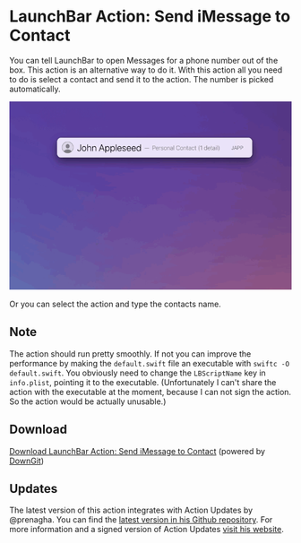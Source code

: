 # LaunchBar Action: Send iMessage to Contact

You can tell LaunchBar to open Messages for a phone number out of the box. This action is an alternative way to do it. With this action all you need to do is select a contact and send it to the action. The number is picked automatically. 

<img src="01.gif" width="780"/>

Or you can select the action and type the contacts name.  

## Note
The action should run pretty smoothly. If not you can improve the performance by making the `default.swift` file an executable with `swiftc -O default.swift`. You obviously need to change the `LBScriptName` key in `info.plist`, pointing it to the executable. 
(Unfortunately I can't share the action with the executable at the moment, because I can not sign the action. So the action would be actually unusable.)

## Download
[Download LaunchBar Action: Send iMessage to Contact](https://minhaskamal.github.io/DownGit/#/home?url=https://github.com/Ptujec/LaunchBar/tree/master/Send-iMessage-Contact) (powered by [DownGit](https://github.com/MinhasKamal/DownGit))

## Updates

The latest version of this action integrates with Action Updates by @prenagha. You can find the [latest version in his Github repository](https://github.com/prenagha/launchbar). For more information and a signed version of Action Updates [visit his website](https://renaghan.com/launchbar/action-updates/).
